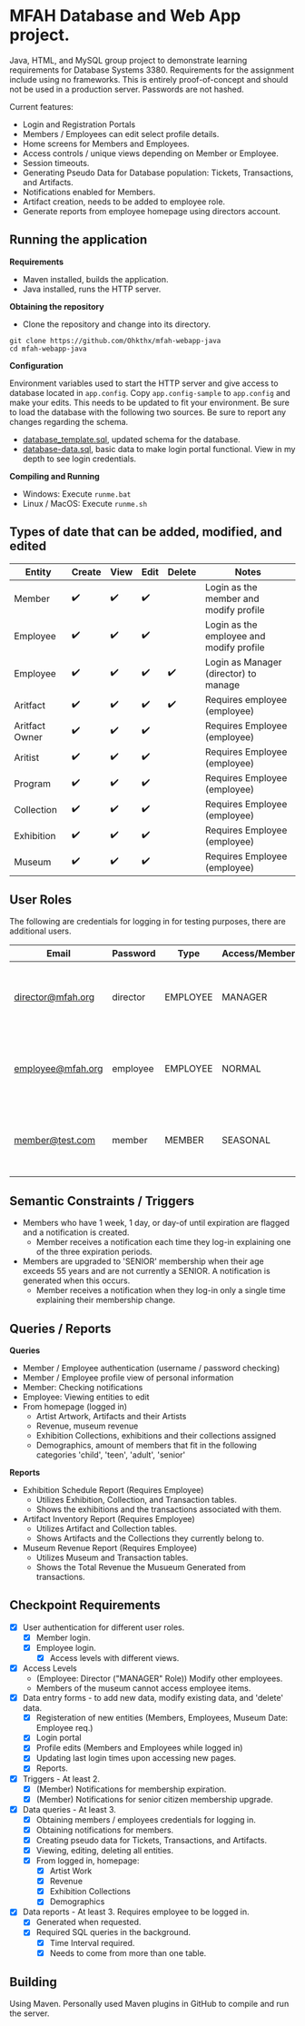 # MFAH Database and Web App project.

Java, HTML, and MySQL group project to demonstrate learning requirements for Database Systems 3380. Requirements for the assignment include using no frameworks. This is entirely proof-of-concept and should not be used in a production server. Passwords are not hashed.

Current features:
- Login and Registration Portals
- Members / Employees can edit select profile details.
- Home screens for Members and Employees.
- Access controls / unique views depending on Member or Employee.
- Session timeouts.
- Generating Pseudo Data for Database population: Tickets, Transactions, and Artifacts.
- Notifications enabled for Members.
- Artifact creation, needs to be added to employee role.
- Generate reports from employee homepage using directors account.

## Running the application

__**Requirements**__
- Maven installed, builds the application.
- Java installed, runs the HTTP server.

__**Obtaining the repository**__
- Clone the repository and change into its directory.

```
git clone https://github.com/Ohkthx/mfah-webapp-java
cd mfah-webapp-java
```

__**Configuration**__

Environment variables used to start the HTTP server and give access to database located in `app.config`. Copy `app.config-sample` to `app.config` and make your edits. This needs to be updated to fit your environment. Be sure to load the database with the following two sources. Be sure to report any changes regarding the schema.

- [database_template.sql](https://github.com/Ohkthx/mfah-webapp-java/blob/main/database_template.sql), updated schema for the database.
- [database-data.sql](https://github.com/Ohkthx/mfah-webapp-java/blob/main/database-data.sql), basic data to make login portal functional. View in my depth to see login credentials.

__**Compiling and Running**__
- Windows: Execute `runme.bat`
- Linux / MacOS: Execute `runme.sh`

## Types of date that can be added, modified, and edited

|Entity|Create|View|Edit|Delete|Notes|
|-|-|-|-|-|-|
|Member|:heavy_check_mark:|:heavy_check_mark:|:heavy_check_mark:||Login as the member and modify profile|
|Employee|:heavy_check_mark:|:heavy_check_mark:|:heavy_check_mark:||Login as the employee and modify profile|
|Employee|:heavy_check_mark:|:heavy_check_mark:|:heavy_check_mark:|:heavy_check_mark:|Login as Manager (director) to manage|
|Aritfact|:heavy_check_mark:|:heavy_check_mark:|:heavy_check_mark:|:heavy_check_mark:|Requires employee (employee)|
|Aritfact Owner|:heavy_check_mark:|:heavy_check_mark:|:heavy_check_mark:||Requires Employee (employee)|
|Aritist|:heavy_check_mark:|:heavy_check_mark:|:heavy_check_mark:||Requires Employee (employee)|
|Program|:heavy_check_mark:|:heavy_check_mark:|:heavy_check_mark:||Requires Employee (employee)|
|Collection|:heavy_check_mark:|:heavy_check_mark:|:heavy_check_mark:||Requires Employee (employee)|
|Exhibition|:heavy_check_mark:|:heavy_check_mark:|:heavy_check_mark:||Requires Employee (employee)|
|Museum|:heavy_check_mark:|:heavy_check_mark:|:heavy_check_mark:||Requires Employee (employee)|

## User Roles

The following are credentials for logging in for testing purposes, there are additional users.

|Email|Password|Type|Access/Membership|Notes|
|-|-|-|-|-|
|director@mfah.org|director|EMPLOYEE|MANAGER|Can do everything employee can, but also edit employees.|
|employee@mfah.org|employee|EMPLOYEE|NORMAL|Normal exmployee view, can edit aspects of the museum.|
|member@test.com|member|MEMBER|SEASONAL|Will demonstrate 2 triggers (Notifcations) after logging in.|

## Semantic Constraints / Triggers
- Members who have 1 week, 1 day, or day-of until expiration are flagged and a notification is created.
    - Member receives a notification each time they log-in explaining one of the three expiration periods.
- Members are upgraded to 'SENIOR' membership when their age exceeds 55 years and are not currently a SENIOR. A notification is generated when this occurs.
    - Member receives a notification when they log-in only a single time explaining their membership change.

## Queries / Reports

__**Queries**__
- Member / Employee authentication (username / password checking)
- Member / Employee profile view of personal information
- Member: Checking notifications
- Employee: Viewing entities to edit
- From homepage (logged in)
    - Artist Artwork, Artifacts and their Artists
    - Revenue, museum revenue
    - Exhibition Collections, exhibitions and their collections assigned
    - Demographics, amount of members that fit in the following categories 'child', 'teen', 'adult', 'senior'

__**Reports**__
- Exhibition Schedule Report (Requires Employee)
    - Utilizes Exhibition, Collection, and Transaction tables.
    - Shows the exhibitions and the transactions associated with them.
- Artifact Inventory Report (Requires Employee)
    - Utilizes Artifact and Collection tables.
    - Shows Artifacts and the Collections they currently belong to.
- Museum Revenue Report (Requires Employee)
    - Utilizes Museum and Transaction tables.
    - Shows the Total Revenue the Musueum Generated from transactions.

## Checkpoint Requirements

- [X] User authentication for different user roles.
    - [X] Member login.
    - [X] Employee login.
        - [X] Access levels with different views.
- [X] Access Levels
    - (Employee: Director ("MANAGER" Role)) Modify other employees.
    - Members of the museum cannot access employee items.
- [X] Data entry forms - to add new data, modify existing data, and 'delete' data.
    - [X] Registeration of new entities (Members, Employees, Museum Date: Employee req.)
    - [X] Login portal 
    - [X] Profile edits (Members and Employees while logged in)
    - [X] Updating last login times upon accessing new pages.
    - [X] Reports.
- [X] Triggers - At least 2.
    - [X] (Member) Notifications for membership expiration.
    - [X] (Member) Notifications for senior citizen membership upgrade.
- [X] Data queries - At least 3.
    - [X] Obtaining members / employees credentials for logging in.
    - [X] Obtaining notifications for members.
    - [X] Creating pseudo data for Tickets, Transactions, and Artifacts.
    - [X] Viewing, editing, deleting all entities.
    - [X] From logged in, homepage:
        - [X] Artist Work
        - [X] Revenue
        - [X] Exhibition Collections
        - [X] Demographics
- [X] Data reports - At least 3. Requires employee to be logged in.
    - [X] Generated when requested.
    - [X] Required SQL queries in the background.
        - [X] Time Interval required.
        - [X] Needs to come from more than one table.

## Building

Using Maven. Personally used Maven plugins in GitHub to compile and run the server.